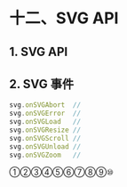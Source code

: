 # 十二、SVG API

## 1. SVG API

## 2. SVG 事件

```js
svg.onSVGAbort  //
svg.onSVGError  //
svg.onSVGLoad   //
svg.onSVGResize //
svg.onSVGScroll //
svg.onSVGUnload //
svg.onSVGZoom   //
```

①②③④⑤⑥⑦⑧⑨⑩

